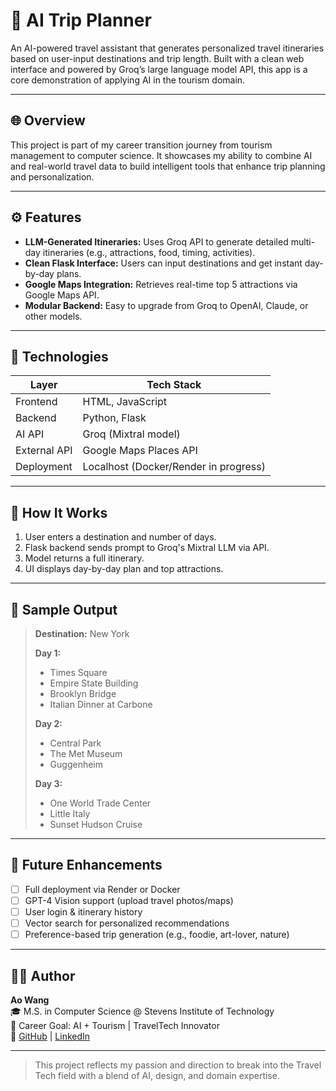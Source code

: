 # 🧭 AI Trip Planner

An AI-powered travel assistant that generates personalized travel itineraries based on user-input destinations and trip length. Built with a clean web interface and powered by Groq’s large language model API, this app is a core demonstration of applying AI in the tourism domain.

---

## 🌐 Overview

This project is part of my career transition journey from tourism management to computer science. It showcases my ability to combine AI and real-world travel data to build intelligent tools that enhance trip planning and personalization.

---

## ⚙️ Features

- **LLM-Generated Itineraries:** Uses Groq API to generate detailed multi-day itineraries (e.g., attractions, food, timing, activities).
- **Clean Flask Interface:** Users can input destinations and get instant day-by-day plans.
- **Google Maps Integration:** Retrieves real-time top 5 attractions via Google Maps API.
- **Modular Backend:** Easy to upgrade from Groq to OpenAI, Claude, or other models.

---

## 🧠 Technologies

| Layer        | Tech Stack                            |
|--------------|----------------------------------------|
| Frontend     | HTML, JavaScript                       |
| Backend      | Python, Flask                          |
| AI API       | Groq (Mixtral model)                   |
| External API | Google Maps Places API                 |
| Deployment   | Localhost (Docker/Render in progress)  |

---

## 🔄 How It Works

1. User enters a destination and number of days.
2. Flask backend sends prompt to Groq's Mixtral LLM via API.
3. Model returns a full itinerary.
4. UI displays day-by-day plan and top attractions.

---

## 🧪 Sample Output

> **Destination:** New York  
>  
> **Day 1:**  
> - Times Square  
> - Empire State Building  
> - Brooklyn Bridge  
> - Italian Dinner at Carbone  
>  
> **Day 2:**  
> - Central Park  
> - The Met Museum  
> - Guggenheim  
>  
> **Day 3:**  
> - One World Trade Center  
> - Little Italy  
> - Sunset Hudson Cruise

---

## 🚀 Future Enhancements

- [ ] Full deployment via Render or Docker  
- [ ] GPT-4 Vision support (upload travel photos/maps)  
- [ ] User login & itinerary history  
- [ ] Vector search for personalized recommendations  
- [ ] Preference-based trip generation (e.g., foodie, art-lover, nature)

---

## 👨‍💻 Author

**Ao Wang**  
🎓 M.S. in Computer Science @ Stevens Institute of Technology  
🎯 Career Goal: AI + Tourism | TravelTech Innovator  
🔗 [GitHub](https://github.com/AoWang-TravelTechAI) | [LinkedIn](https://linkedin.com/in/yourprofile)  

---

> This project reflects my passion and direction to break into the Travel Tech field with a blend of AI, design, and domain expertise.

